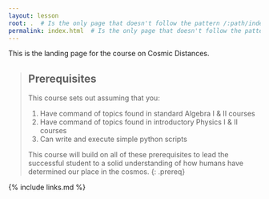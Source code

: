```yaml
---
layout: lesson
root: .  # Is the only page that doesn't follow the pattern /:path/index.html
permalink: index.html  # Is the only page that doesn't follow the pattern /:path/index.html
---
```

This is the landing page for the course on Cosmic Distances.


> ## Prerequisites
>
> This course sets out assuming that you:
>
> 1. Have command of topics found in standard Algebra I & II courses
> 2. Have command of topics found in introductory Physics I & II courses
> 3. Can write and execute simple python scripts
>
> This course will build on all of these prerequisites to lead the successful student to a solid understanding of how humans have determined our place in the cosmos.
{: .prereq}

{% include links.md %}
